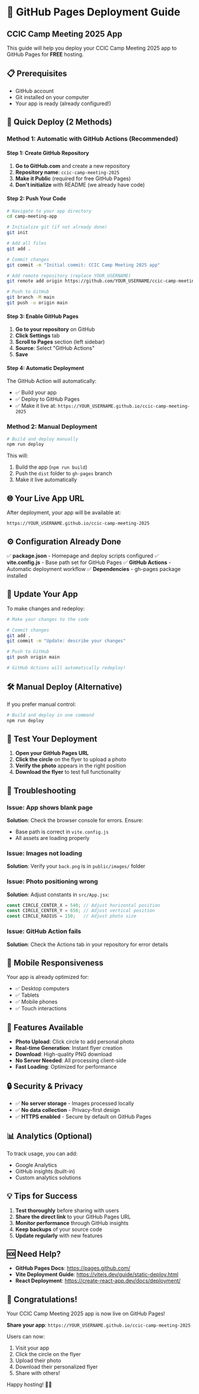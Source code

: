 # 🚀 GitHub Pages Deployment Guide
## CCIC Camp Meeting 2025 App

This guide will help you deploy your CCIC Camp Meeting 2025 app to GitHub Pages for **FREE** hosting.

## 📋 Prerequisites

- GitHub account
- Git installed on your computer
- Your app is ready (already configured!)

## 🎯 Quick Deploy (2 Methods)

### Method 1: Automatic with GitHub Actions (Recommended)

#### Step 1: Create GitHub Repository

1. **Go to GitHub.com** and create a new repository
2. **Repository name**: `ccic-camp-meeting-2025`
3. **Make it Public** (required for free GitHub Pages)
4. **Don't initialize** with README (we already have code)

#### Step 2: Push Your Code

```bash
# Navigate to your app directory
cd camp-meeting-app

# Initialize git (if not already done)
git init

# Add all files
git add .

# Commit changes
git commit -m "Initial commit: CCIC Camp Meeting 2025 app"

# Add remote repository (replace YOUR_USERNAME)
git remote add origin https://github.com/YOUR_USERNAME/ccic-camp-meeting-2025.git

# Push to GitHub
git branch -M main
git push -u origin main
```

#### Step 3: Enable GitHub Pages

1. **Go to your repository** on GitHub
2. **Click Settings** tab
3. **Scroll to Pages** section (left sidebar)
4. **Source**: Select "GitHub Actions"
5. **Save**

#### Step 4: Automatic Deployment

The GitHub Action will automatically:
- ✅ Build your app
- ✅ Deploy to GitHub Pages
- ✅ Make it live at: `https://YOUR_USERNAME.github.io/ccic-camp-meeting-2025`

### Method 2: Manual Deployment

```bash
# Build and deploy manually
npm run deploy
```

This will:
1. Build the app (`npm run build`)
2. Push the `dist` folder to `gh-pages` branch
3. Make it live automatically

## 🌐 Your Live App URL

After deployment, your app will be available at:
```
https://YOUR_USERNAME.github.io/ccic-camp-meeting-2025
```

## ⚙️ Configuration Already Done

✅ **package.json** - Homepage and deploy scripts configured
✅ **vite.config.js** - Base path set for GitHub Pages
✅ **GitHub Actions** - Automatic deployment workflow
✅ **Dependencies** - gh-pages package installed

## 🔄 Update Your App

To make changes and redeploy:

```bash
# Make your changes to the code

# Commit changes
git add .
git commit -m "Update: describe your changes"

# Push to GitHub
git push origin main

# GitHub Actions will automatically redeploy!
```

## 🛠️ Manual Deploy (Alternative)

If you prefer manual control:

```bash
# Build and deploy in one command
npm run deploy
```

## 🧪 Test Your Deployment

1. **Open your GitHub Pages URL**
2. **Click the circle** on the flyer to upload a photo
3. **Verify the photo** appears in the right position
4. **Download the flyer** to test full functionality

## 🔧 Troubleshooting

### Issue: App shows blank page
**Solution**: Check the browser console for errors. Ensure:
- Base path is correct in `vite.config.js`
- All assets are loading properly

### Issue: Images not loading
**Solution**: Verify your `back.png` is in `public/images/` folder

### Issue: Photo positioning wrong
**Solution**: Adjust constants in `src/App.jsx`:
```javascript
const CIRCLE_CENTER_X = 540; // Adjust horizontal position
const CIRCLE_CENTER_Y = 650; // Adjust vertical position  
const CIRCLE_RADIUS = 150;   // Adjust photo size
```

### Issue: GitHub Action fails
**Solution**: Check the Actions tab in your repository for error details

## 📱 Mobile Responsiveness

Your app is already optimized for:
- ✅ Desktop computers
- ✅ Tablets
- ✅ Mobile phones
- ✅ Touch interactions

## 🎉 Features Available

- **Photo Upload**: Click circle to add personal photo
- **Real-time Generation**: Instant flyer creation
- **Download**: High-quality PNG download
- **No Server Needed**: All processing client-side
- **Fast Loading**: Optimized for performance

## 🔒 Security & Privacy

- ✅ **No server storage** - Images processed locally
- ✅ **No data collection** - Privacy-first design
- ✅ **HTTPS enabled** - Secure by default on GitHub Pages

## 📊 Analytics (Optional)

To track usage, you can add:
- Google Analytics
- GitHub insights (built-in)
- Custom analytics solutions

## 💡 Tips for Success

1. **Test thoroughly** before sharing with users
2. **Share the direct link** to your GitHub Pages URL
3. **Monitor performance** through GitHub insights
4. **Keep backups** of your source code
5. **Update regularly** with new features

## 🆘 Need Help?

- **GitHub Pages Docs**: https://pages.github.com/
- **Vite Deployment Guide**: https://vitejs.dev/guide/static-deploy.html
- **React Deployment**: https://create-react-app.dev/docs/deployment/

## 🎊 Congratulations!

Your CCIC Camp Meeting 2025 app is now live on GitHub Pages!

**Share your app**: `https://YOUR_USERNAME.github.io/ccic-camp-meeting-2025`

Users can now:
1. Visit your app
2. Click the circle on the flyer  
3. Upload their photo
4. Download their personalized flyer
5. Share with others!

Happy hosting! 🚀✨